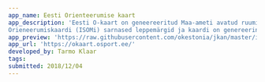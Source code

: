 ```yaml
---
app_name: Eesti Orienteerumise kaart
app_description: 'Eesti O-kaart on geneereeritud Maa-ameti avatud ruumiandmete ja OpenStreetMap andmete põhjal.
Orieneerumiskaardi (ISOMi) sarnased leppemärgid ja kaardi on genereerinud Osport.ee teenuste jaoks Tarmo 2018 novembris.'
app_preview: 'https://raw.githubusercontent.com/okestonia/jkan/master/img/okaart.PNG'
app_url: 'https://okaart.osport.ee/'
developed_by: Tarmo Klaar
tags:
submitted: 2018/12/04
---
```

